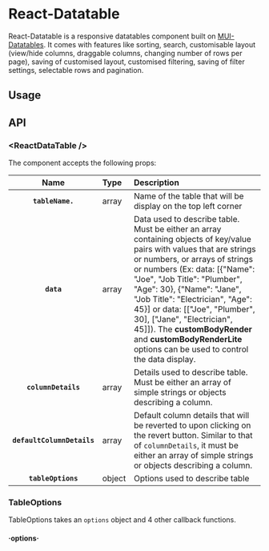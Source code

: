 # React-Datatable

React-Datatable is a responsive datatables component built on [MUI-Datatables](https://github.com/gregnb/mui-datatables).  It comes with features like sorting, search, customisable layout (view/hide columns, draggable columns, changing number of rows per page), saving of customised layout, customised filtering, saving of filter settings, selectable rows and pagination.

## Usage

## API

### &lt;ReactDataTable />

The component accepts the following props:

|Name|Type|Description
|:--:|:-----|:-----|
|**`tableName.`**|array|Name of the table that will be display on the top left corner
|**`data`**|array|Data used to describe table. Must be either an array containing objects of key/value pairs with values that are strings or numbers, or arrays of strings or numbers (Ex: data: [{"Name": "Joe", "Job Title": "Plumber", "Age": 30}, {"Name": "Jane", "Job Title": "Electrician", "Age": 45}] or data: [["Joe", "Plumber", 30], ["Jane", "Electrician", 45]]). The **customBodyRender** and **customBodyRenderLite** options can be used to control the data display.
|**`columnDetails`**|array|Details used to describe table. Must be either an array of simple strings or objects describing a column.
|**`defaultColumnDetails`**|array|Default column details that will be reverted to upon clicking on the revert button. Similar to that of `columnDetails`, it must be either an array of simple strings or objects describing a column. 
|**`tableOptions`**|object|Options used to describe table

### TableOptions
TableOptions takes an `options` object and 4 other callback functions.

#### ·options·


